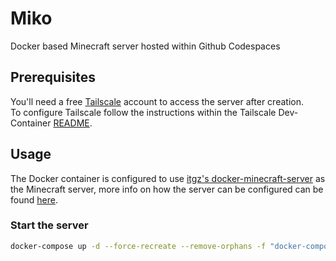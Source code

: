 # Miko

Docker based Minecraft server hosted within Github Codespaces

## Prerequisites

You'll need a free [Tailscale](https://tailscale.com/start) account to access the server after creation.  
To configure Tailscale follow the instructions within the Tailscale Dev-Container [README](https://github.com/tailscale/codespace).

## Usage

The Docker container is configured to use [itgz's docker-minecraft-server](https://github.com/itzg/docker-minecraft-server) as the Minecraft server, more info on how the server can be configured can be found [here](https://github.com/itzg/docker-minecraft-server/blob/master/README.md).

### Start the server

```bash
docker-compose up -d --force-recreate --remove-orphans -f "docker-compose.yml"
```
